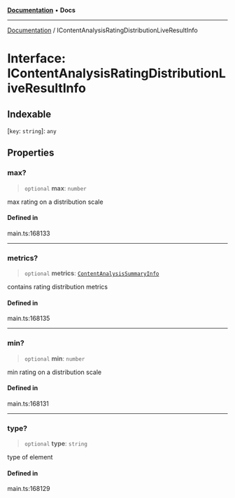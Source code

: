[**Documentation**](../README.md) • **Docs**

***

[Documentation](../globals.md) / IContentAnalysisRatingDistributionLiveResultInfo

# Interface: IContentAnalysisRatingDistributionLiveResultInfo

## Indexable

 \[`key`: `string`\]: `any`

## Properties

### max?

> `optional` **max**: `number`

max rating on a distribution scale

#### Defined in

main.ts:168133

***

### metrics?

> `optional` **metrics**: [`ContentAnalysisSummaryInfo`](../classes/ContentAnalysisSummaryInfo.md)

contains rating distribution metrics

#### Defined in

main.ts:168135

***

### min?

> `optional` **min**: `number`

min rating on a distribution scale

#### Defined in

main.ts:168131

***

### type?

> `optional` **type**: `string`

type of element

#### Defined in

main.ts:168129
